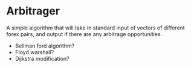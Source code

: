 # Arbitrager

A simple algorithm that will take in standard input of vectors of different forex pairs, 
and output if there are any arbitrage opportunities.

- Bellman ford algorithm?
- Floyd warshall?
- Dijkstra modification?
